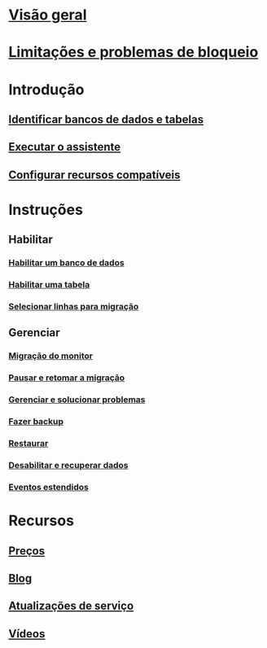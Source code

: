 # [Visão geral](stretch-database.md)  
# [Limitações e problemas de bloqueio](limitations-for-stretch-database.md)
# Introdução
## [Identificar bancos de dados e tabelas](stretch-database-databases-and-tables-stretch-database-advisor.md)  
## [Executar o assistente](get-started-by-running-the-enable-database-for-stretch-wizard.md)
## [Configurar recursos compatíveis](configure-compatible-sql-server-features-with-stretch-database.md)  
# Instruções
## Habilitar
### [Habilitar um banco de dados](enable-stretch-database-for-a-database.md)  
### [Habilitar uma tabela](enable-stretch-database-for-a-table.md)  
### [Selecionar linhas para migração](select-rows-to-migrate-by-using-a-filter-function-stretch-database.md)  
## Gerenciar
### [Migração do monitor](monitor-and-troubleshoot-data-migration-stretch-database.md)
### [Pausar e retomar a migração](pause-and-resume-data-migration-stretch-database.md)  
### [Gerenciar e solucionar problemas](manage-and-troubleshoot-stretch-database.md)  
### [Fazer backup](backup-stretch-enabled-databases-stretch-database.md)  
### [Restaurar](restore-stretch-enabled-databases-stretch-database.md)  
### [Desabilitar e recuperar dados](disable-stretch-database-and-bring-back-remote-data.md)
### [Eventos estendidos](extended-events-for-stretch-database.md)  
# Recursos
## [Preços](https://azure.microsoft.com/pricing/details/sql-server-stretch-database/)
## [Blog](https://blogs.technet.microsoft.com/dataplatforminsider/tag/stretch-database/)
## [Atualizações de serviço](https://azure.microsoft.com/updates/?product=sql-server-stretch-database)
## [Vídeos](https://azure.microsoft.com/documentation/videos/index/?services=sql-server-stretch-database)
